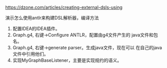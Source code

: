 https://dzone.com/articles/creating-external-dsls-using

演示怎么使用antlr来构建DSL解析器，编译方法
1. 配置IDEA的IDEA插件。
2. Graph.g4, 右键->Configure ANTLR，配置由g4文件产生的
java文件和包名。
3. Graph.g4, 右键->generate parser。生成java文件，现在可以
在自己的java文件中引用他们。
4. 实现MyGraphBaseListener，主要是实现规约的语义。
